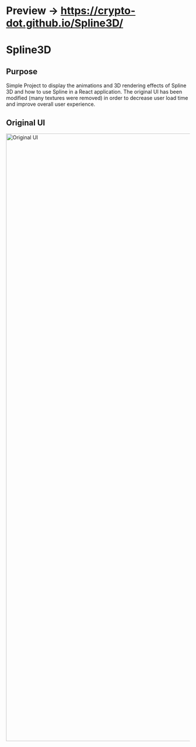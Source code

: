 # Preview -> https://crypto-dot.github.io/Spline3D/
# Spline3D
## Purpose 
Simple Project to display the animations and 3D rendering effects of Spline 3D and how to use Spline in a React application. The original UI has been modified (many textures were removed) in order to decrease user load time and improve overall user experience.

## Original UI
<img width="1662" alt="Original UI" src="https://user-images.githubusercontent.com/78282234/185014501-91cbb6d9-9b24-48ae-9a9e-8e971692896f.png">
